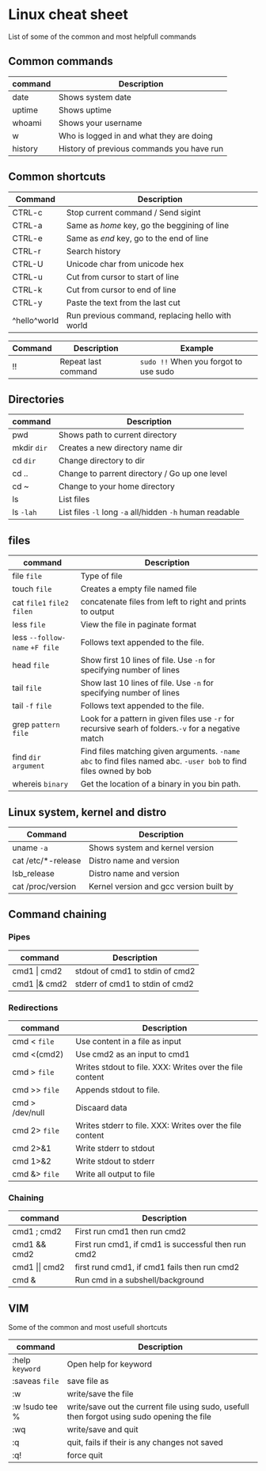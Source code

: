 # Linux cheat sheet
List of some of the common and most helpfull commands

## Common commands
| command             | Description                               |
| ---                 | ---                                       |
| date                | Shows system date                         |
| uptime              | Shows uptime                              |
| whoami              | Shows your username                       |
| w                   | Who is logged in and what they are doing  |
| history             | History of previous commands you have run |

## Common shortcuts
| Command             | Description                                       |
| --------            | -----------------------                           |
| CTRL-c              | Stop current command / Send sigint                |
| CTRL-a              | Same as *home* key, go the beggining of line      |
| CTRL-e              | Same as *end* key, go to the end of line          |
| CTRL-r              | Search history                                    |
| CTRL-U              | Unicode char from unicode hex                     |
| CTRL-u              | Cut from cursor to start of line                  |
| CTRL-k              | Cut from cursor to end of line                    |
| CTRL-y              | Paste the text from the last cut                  |
| ^hello^world        | Run previous command, replacing hello with world  |

| Command             | Description         | Example                                       |
| ---                 | ---                 | ---                                           |
| !!                  | Repeat last command | `sudo !!` When you forgot to use sudo         |

## Directories
| command             | Description                                               |
| ---                 | ---                                                       |
| pwd                 | Shows path to current directory                           |
| mkdir `dir`         | Creates a new directory name dir                          |
| cd `dir`            | Change directory to dir                                   |
| cd ..               | Change to parrent directory / Go up one level             |
| cd ~                | Change to your home directory                             |
| ls                  | List files                                                |
| ls `-lah`           | List files `-l` long `-a` all/hidden `-h` human readable  |

## files
| command                       | Description                                               |
| ---                           | ---                                                       |
| file `file`                   | Type of file                                              |
| touch `file`                  | Creates a empty file named file                           |
| cat `file1` `file2` `filen`   | concatenate files from left to right and prints to output |
| less `file`                   | View the file in paginate format                          |
| less `--follow-name` `+F file`| Follows text appended to the file.                        |
| head `file`                   | Show first 10 lines of file. Use `-n` for specifying number of lines |
| tail `file`                   | Show last 10 lines of file. Use `-n` for specifying number of lines |
| tail `-f` `file`              | Follows text appended to the file.                        |
| grep `pattern` `file`         | Look for a pattern in given files use `-r` for recursive searh of folders.`-v` for a negative match |
| find `dir` `argument`         | Find files matching given arguments. `-name abc` to find files named abc. `-user bob` to find files owned by bob |
| whereis `binary`              | Get the location of a binary in you bin path. |

## Linux system, kernel and distro
| Command             | Description                             |
| --------            | -----------------------                 |
| uname `-a`          | Shows system and kernel version         |
| cat /etc/*-release  | Distro name and version                 |
| lsb_release         | Distro name and version                 |
| cat /proc/version   | Kernel version and gcc version built by |

## Command chaining

### Pipes
<!-- &#124; is a pipe | -->
| command                 | Description                         |
| ---                     | ---                                 |
| cmd1 &#124; cmd2        | stdout of cmd1 to stdin of cmd2     |
| cmd1 &#124;& cmd2       | stderr of cmd1 to stdin of cmd2     |

### Redirections
| command                 | Description                                               |
| ---                     | ---                                                       |
| cmd < `file`            | Use content in a file as input                            |
| cmd <(cmd2)             | Use cmd2 as an input to cmd1                              |
| cmd > `file`            | Writes stdout to file. XXX: Writes over the file content  |
| cmd >> `file`           | Appends stdout to file.                                   |
| cmd > /dev/null         | Discaard data                                             |
| cmd 2> `file`           | Writes stderr to file. XXX: Writes over the file content  |
| cmd 2>&1                | Write stderr to stdout                                    |
| cmd 1>&2                | Write stdout to stderr                                    |
| cmd &> `file`           | Write all output to file                                  |

### Chaining
<!-- &#124; is a pipe | -->
| command                 | Description                                               |
| ---                     | ---                                                       |
| cmd1 ; cmd2             | First run cmd1 then run cmd2                              |
| cmd1 && cmd2            | First run cmd1, if cmd1 is successful then run cmd2       |
| cmd1 &#124;&#124; cmd2  | first rund cmd1, if cmd1 fails then run cmd2              |
| cmd &                   | Run cmd in a subshell/background                          |

## VIM
Some of the common and most usefull shortcuts

| command                 | Description                                               |
| ---                     | ---                                                       |
| :help `keyword`         | Open help for keyword                                     |
| :saveas `file`          | save file as                                              |
| :w                      | write/save the file                                       |
| :w !sudo tee %          | write/save out the current file using sudo, usefull then forgot using sudo opening the file |
| :wq                     | write/save and quit                                       |
| :q                      | quit, fails if their is any changes not saved             |
| :q!                     | force quit                                                |
